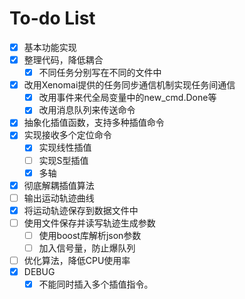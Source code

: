 To-do List
==============

- [x] 基本功能实现
- [x] 整理代码，降低耦合
    - [x] 不同任务分别写在不同的文件中
- [x] 改用Xenomai提供的任务同步通信机制实现任务间通信
    - [x] 改用事件来代全局变量中的new_cmd.Done等
    - [x] 改用消息队列来传送命令
- [x] 抽象化插值函数，支持多种插值命令
- [x] 实现接收多个定位命令
    - [x] 实现线性插值
    - [ ] 实现S型插值
    - [X] 多轴
- [x] 彻底解耦插值算法
- [ ] 输出运动轨迹曲线
- [x] 将运动轨迹保存到数据文件中
- [ ] 使用文件保存并读写轨迹生成参数
    - [ ] 使用boost库解析json参数
    - [ ] 加入信号量，防止爆队列
- [ ] 优化算法，降低CPU使用率
- [x] DEBUG
    - [x] 不能同时插入多个插值指令。